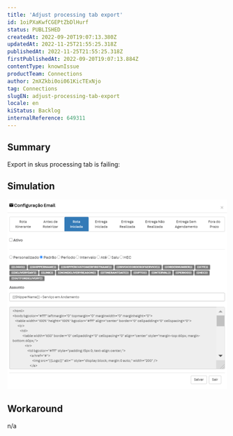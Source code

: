 ```yaml
---
title: 'Adjust processing tab export'
id: 1oiPXaKwfCGEPtZbDlHurf
status: PUBLISHED
createdAt: 2022-09-20T19:07:13.380Z
updatedAt: 2022-11-25T21:55:25.318Z
publishedAt: 2022-11-25T21:55:25.318Z
firstPublishedAt: 2022-09-20T19:07:13.884Z
contentType: knownIssue
productTeam: Connections
author: 2mXZkbi0oi061KicTExNjo
tag: Connections
slugEN: adjust-processing-tab-export
locale: en
kiStatus: Backlog
internalReference: 649311
---
```


## Summary


Export in skus processing tab is failing:



## Simulation



 ![](https://raw.githubusercontent.com/vtexdocs/help-center-content/refs/heads/main/_1.png)



## Workaround


n/a

